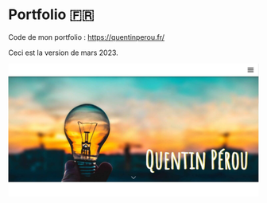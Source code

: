 # Portfolio 🇫🇷

Code de mon portfolio : 
https://quentinperou.fr/

Ceci est la version de mars 2023.

![home page](apercu-portfolio-v2.jpg)
